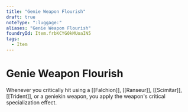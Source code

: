 ```yaml
---
title: "Genie Weapon Flourish"
draft: true
noteType: ":luggage:"
aliases: "Genie Weapon Flourish"
foundryId: Item.frbKCYG0kMUoaIN5
tags:
  - Item
---
```


# Genie Weapon Flourish

Whenever you critically hit using a [[Falchion]], [[Ranseur]], [[Scimitar]], [[Trident]], or a geniekin weapon, you apply the weapon's critical specialization effect.
